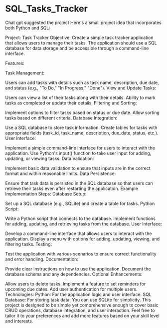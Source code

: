 # SQL_Tasks_Tracker
Chat gpt suggested the project
Here's a small project idea that incorporates both Python and SQL:

Project: Task Tracker
Objective:
Create a simple task tracker application that allows users to manage their tasks. The application should use a SQL database for data storage and be accessible through a command-line interface.

Features:

Task Management:

Users can add tasks with details such as task name, description, due date, and status (e.g., "To Do," "In Progress," "Done").
View and Update Tasks:

Users can view a list of their tasks along with their details.
Ability to mark tasks as completed or update their details.
Filtering and Sorting:

Implement options to filter tasks based on status or due date.
Allow sorting tasks based on different criteria.
Database Integration:

Use a SQL database to store task information.
Create tables for tasks with appropriate fields (task_id, task_name, description, due_date, status, etc.).
User Interface:

Implement a simple command-line interface for users to interact with the application.
Use Python's input() function to take user input for adding, updating, or viewing tasks.
Data Validation:

Implement basic data validation to ensure that inputs are in the correct format and within reasonable limits.
Data Persistence:

Ensure that task data is persisted in the SQL database so that users can retrieve their tasks even after restarting the application.
Example Implementation Steps:
Database Setup:

Set up a SQL database (e.g., SQLite) and create a table for tasks.
Python Script:

Write a Python script that connects to the database.
Implement functions for adding, updating, and retrieving tasks from the database.
User Interface:

Develop a command-line interface that allows users to interact with the application.
Display a menu with options for adding, updating, viewing, and filtering tasks.
Testing:

Test the application with various scenarios to ensure correct functionality and error handling.
Documentation:

Provide clear instructions on how to use the application.
Document the database schema and any dependencies.
Optional Enhancements:

Allow users to delete tasks.
Implement a feature to set reminders for upcoming due dates.
Add user authentication for multiple users.
Technologies:
Python: For the application logic and user interface.
SQL Database: For storing task data. You can use SQLite for simplicity.
This project is designed to be simple yet comprehensive enough to cover basic CRUD operations, database integration, and user interaction. Feel free to tailor it to your preferences and add more features based on your skill level and interests.


